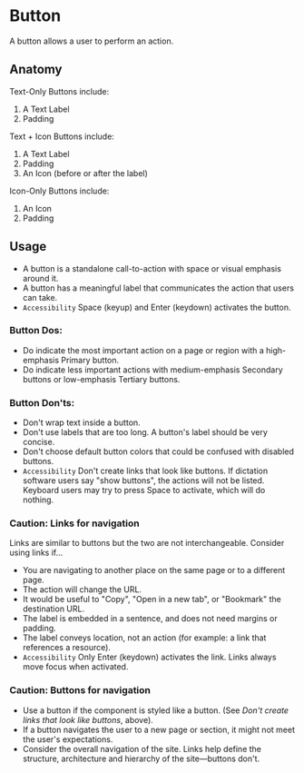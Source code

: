 # Button

A button allows a user to perform an action.

## Anatomy

Text-Only Buttons include:
1. A Text Label
2. Padding

Text + Icon Buttons include:
1. A Text Label
2. Padding
3. An Icon (before or after the label)

Icon-Only Buttons include:
1. An Icon
2. Padding

## Usage
- A button is a standalone call-to-action with space or visual emphasis around it. 
- A button has a meaningful label that communicates the action that users can take.
- `Accessibility` Space (keyup) and Enter (keydown) activates the button.

### Button Dos:
- Do indicate the most important action on a page or region with a high-emphasis Primary button.
- Do indicate less important actions with medium-emphasis Secondary buttons or low-emphasis Tertiary buttons.

### Button Don'ts: 
- Don't wrap text inside a button.
- Don't use labels that are too long. A button's label should be very concise.
- Don't choose default button colors that could be confused with disabled buttons.
- `Accessibility` Don't create links that look like buttons. If dictation software users say "show buttons", the actions will not be listed. Keyboard users may try to press Space to activate, which will do nothing.

### Caution: Links for navigation
Links are similar to buttons but the two are not interchangeable. Consider using links if...
- You are navigating to another place on the same page or to a different page.
- The action will change the URL.
- It would be useful to "Copy", "Open in a new tab", or "Bookmark" the destination URL.
- The label is embedded in a sentence, and does not need margins or padding.
- The label conveys location, not an action (for example: a link that references a resource).
- `Accessibility` Only Enter (keydown) activates the link. Links always move focus when activated.

### Caution: Buttons for navigation
- Use a button if the component is styled like a button. (See _Don't create links that look like buttons_, above).
- If a button navigates the user to a new page or section, it might not meet the user's expectations.
- Consider the overall navigation of the site. Links help define the structure, architecture and hierarchy of the site&mdash;buttons don't.